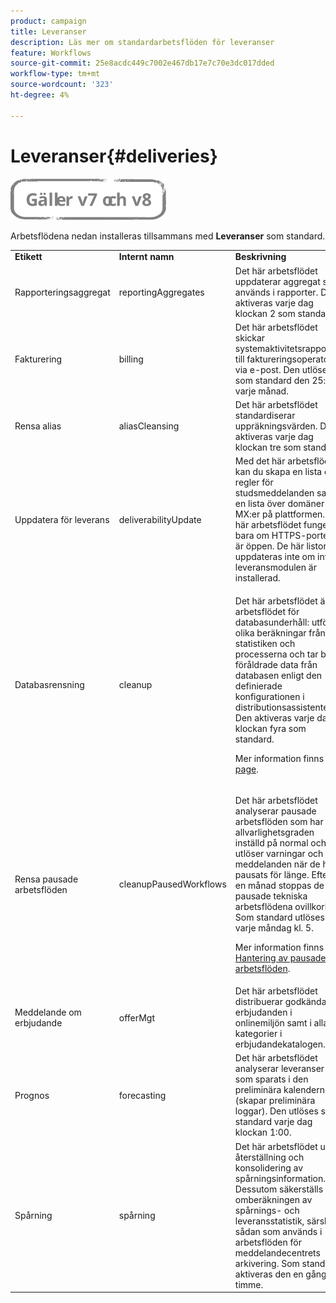 ```yaml
---
product: campaign
title: Leveranser
description: Läs mer om standardarbetsflöden för leveranser
feature: Workflows
source-git-commit: 25e8acdc449c7002e467db17e7c70e3dc017dded
workflow-type: tm+mt
source-wordcount: '323'
ht-degree: 4%

---
```



# Leveranser{#deliveries}

![](../../assets/common.svg)

Arbetsflödena nedan installeras tillsammans med **Leveranser** som standard.

<table> 
 <tbody> 
  <tr> 
   <td> <strong>Etikett</strong><br /> </td> 
   <td> <strong>Internt namn</strong><br /> </td> 
   <td> <strong>Beskrivning</strong><br /> </td> 
  </tr> 
  <tr> 
   <td> <span class="uicontrol">Rapporteringsaggregat</span> <br /> </td> 
   <td> <span class="uicontrol">reportingAggregates</span> <br /> </td> 
   <td> Det här arbetsflödet uppdaterar aggregat som används i rapporter. Den aktiveras varje dag klockan 2 som standard.<br /> </td> 
  </tr> 
  <tr> 
   <td> <span class="uicontrol">Fakturering</span> <br /> </td> 
   <td> <span class="uicontrol">billing</span> <br /> </td> 
   <td> Det här arbetsflödet skickar systemaktivitetsrapporten till faktureringsoperatorn via e-post. Den utlöses som standard den 25:e varje månad.<br /> </td> 
  </tr> 
  <tr> 
   <td> <span class="uicontrol">Rensa alias</span> <br /> </td> 
   <td> <span class="uicontrol">aliasCleansing</span> <br /> </td> 
   <td> Det här arbetsflödet standardiserar uppräkningsvärden. Den aktiveras varje dag klockan tre som standard.<br /> </td> 
  </tr> 
  <tr> 
   <td> <span class="uicontrol">Uppdatera för leverans</span> <br /> </td> 
   <td> <span class="uicontrol">deliverabilityUpdate</span> <br /> </td> 
   <td> Med det här arbetsflödet kan du skapa en lista över regler för studsmeddelanden samt en lista över domäner och MX:er på plattformen. Det här arbetsflödet fungerar bara om HTTPS-porten är öppen. De här listorna uppdateras inte om inte leveransmodulen är installerad.<br /> </td> 
  </tr> 
  <tr> 
   <td> <span class="uicontrol">Databasrensning</span> <br /> </td> 
   <td> <span class="uicontrol">cleanup</span> <br /> </td> 
   <td> <p>Det här arbetsflödet är arbetsflödet för databasunderhåll: utför olika beräkningar från statistiken och processerna och tar bort föråldrade data från databasen enligt den definierade konfigurationen i distributionsassistenten. Den aktiveras varje dag klockan fyra som standard.</p> <p>Mer information finns i <a href="../../production/using/database-cleanup-workflow.md">page</a>.</p> </td> 
  </tr> 
  <tr> 
   <td> <span class="uicontrol">Rensa pausade arbetsflöden</span> <br /> </td> 
   <td> <span class="uicontrol">cleanupPausedWorkflows</span> <br /> </td> 
   <td> <p>Det här arbetsflödet analyserar pausade arbetsflöden som har allvarlighetsgraden inställd på normal och utlöser varningar och meddelanden när de har pausats för länge. Efter en månad stoppas de pausade tekniska arbetsflödena ovillkorligt. Som standard utlöses den varje måndag kl. 5.</p> <p>Mer information finns i <a href="monitoring-workflow-execution.md#handling-of-paused-workflows" target="_blank">Hantering av pausade arbetsflöden</a>.</p></td> 
  </tr> 
  <tr> 
   <td> <span class="uicontrol">Meddelande om erbjudande</span> <br /> </td> 
   <td> <span class="uicontrol">offerMgt</span> <br /> </td> 
   <td> Det här arbetsflödet distribuerar godkända erbjudanden i onlinemiljön samt i alla kategorier i erbjudandekatalogen.<br /> </td> 
  </tr> 
  <tr> 
   <td> <span class="uicontrol">Prognos</span> <br /> </td> 
   <td> <span class="uicontrol">forecasting</span><br /> </td> 
   <td> Det här arbetsflödet analyserar leveranser som sparats i den preliminära kalendern (skapar preliminära loggar). Den utlöses som standard varje dag klockan 1:00.<br /> </td> 
  </tr> 
  <tr> 
   <td> <span class="uicontrol">Spårning</span> <br /> </td> 
   <td> <span class="uicontrol">spårning</span> <br /> </td> 
   <td> Det här arbetsflödet utför återställning och konsolidering av spårningsinformation. Dessutom säkerställs omberäkningen av spårnings- och leveransstatistik, särskilt sådan som används i arbetsflöden för meddelandecentrets arkivering. Som standard aktiveras den en gång per timme. <br /> </td> 
  </tr> 
 </tbody> 
</table>

